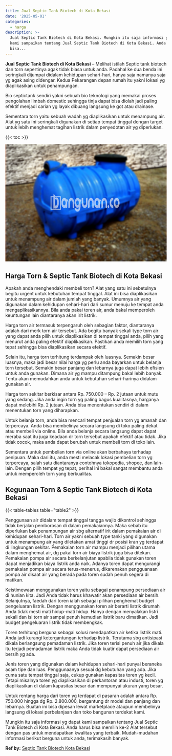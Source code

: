 ```yaml
---
title: Jual Septic Tank Biotech di Kota Bekasi
date: '2025-05-01'
categories:
  - harga
description: >-
  Jual Septic Tank Biotech di Kota Bekasi. Mungkin itu saja informasi yg dapat
  kami sampaikan tentang Jual Septic Tank Biotech di Kota Bekasi. Anda harus
  bisa...
---
```


**Jual Septic Tank Biotech di Kota Bekasi** – Melihat istilah Septic tank biotech dan torn sepertinya agak tidak biasa untuk anda. Padahal ke dua benda ini seringkali dijumpai didalam kehidupan sehari-hari, hanya saja namanya saja yg agak asing didengar. Kedua Pekarangan depan rumah itu yakni lokasi yg diaplikasikan untuk penampungan.

Bio septictank sendiri yakni sebuah bio teknologi yang memakai proses pengolahan limbah domestic sehingga tinja dapat bisa diolah jadi paling efektif menjadi carian yg layak dibuang langsung ke got atau drainase.

Sementara torn yaitu sebuah wadah yg diaplikasikan untuk menampung air. Alat yg satu ini seringkali digunakan di setiap tempat tinggal dengan target untuk lebih menghemat tagihan listrik dalam penyedotan air yg diperlukan.

{{< toc >}}

![Jual Septic Tank Biotech di Kota Bekasi](/images/jual-bio-septictank-08.png)

## Harga Torn & Septic Tank Biotech di Kota Bekasi

Apakah anda menghendaki membeli torn? Alat yang satu ini sebetulnya begitu urgent untuk kebutuhan tempat tinggal. Alat ini bisa diaplikasikan untuk menampung air dalam jumlah yang banyak. Umumnya air yang digunakan dalam kehidupan sehari-hari dari sumur menuju ke tempat anda mengaplikasikannya. Bila anda pakai toren air, anda bakal memperoleh keuntungan lain diantaranya akan irit listrik.

Harga torn air termasuk terpengaruh oleh sebagian faktor, diantaranya adalah dari merk torn air tersebut. Ada begitu banyak sekali type torn air yang dapat anda pilih untuk diaplikasikan di tempat tinggal anda, pilih yang menurut anda paling efektif diaplikasikan. Pastikan anda memilih torn yang tepat sehingga bisa diaplikasikan secara efektif.

Selain itu, harga torn terhitung terdampak oleh luasnya. Semakin besar luasnya, maka jadi besar nilai harga yg perlu anda bayarkan untuk belanja torn tersebut. Semakin besar panjang dan lebarnya juga dapat lebih efisien untuk anda gunakan. Dimana air yg mampu ditampung bakal lebih banyak. Tentu akan memudahkan anda untuk kebutuhan sehari-harinya didalam gunakan air.

Harga torn sekitar berkisar antara Rp. 750.000 – Rp. 2 jutaan untuk mutu yang sedang. Jika anda ingin torn yg paling bagus kualitasnya, harganya dapat melebihi Rp. 2 jutaan. Anda bisa menentukan sendiri di dalam menentukan torn yang diharapkan.

Untuk belanja torn, anda bisa mencari tempat penjualan torn yg amanah dan terpercaya. Anda bisa membelinya secara langsung di toko paling dekat atau membeli via online. Bila anda belanja secara langsung dapat dapat meraba saat itu juga keadaan dr torn tersebut apakah efektif atau tidak. Jika tidak cocok, maka anda dapat berubah untuk membeli torn di toko lain.

Sementara untuk pembelian torn via online akan berbahaya terhadap penipuan. Maka dari itu, anda mesti melacak lokasi pembelian torn yg terpercaya, salah satu diantaranya contohnya tokopedia, shopee, dan lain-lain. Dengan pilih tempat yg tepat, perihal ini bakal sangat membantu anda untuk memperoleh torn yang berkualitas.

## Kegunaan Torn & Septic Tank Biotech di Kota Bekasi

{{< table-tables table="table2" >}}

Penggunaan air didalam tempat tinggal tangga wajib dikontrol sehingga tidak berjalan pemborosan di dalam pemakaiannya. Maka sebab itu diperlukan bak penampungan air sbg alternatif irit dalam pemakaian air di kehidupan sehari-hari. Torn air yakni sebuah type tanki yang digunakan untuk menampung air yang diletakan amat tinggi dr posisi kran yg terdapat di lingkungan sekitar. Pemakaian torn air mampu menjadi pilihan utama dalam menghemat air, dg pakai torn air biaya listrik juga bisa ditekan. Pemakaian pompa air secara berkelanjutan apabila tidak gunakan toren dapat menjadikan biaya listrik anda naik. Adanya toren dapat mengurangi pemakaian pompa air secara terus-menerus, dikarenakan pengguanaan pompa air disaat air yang berada pada toren sudah penuh segera di matikan.

Keistimewaan menggunakan toren yaitu sebagai penampung persediaan air di hunian kita. Jadi Anda tidak harus khawatir akan persediaan air bersih. Selanjutnya, faedah dari toren ialah sebagai pilihan penghemat budget pengeluaran listrik. Dengan menggunakan toren air berarti listrik dirumah Anda tidak mesti mati hidup-mati hidup. Hanya dengan menyalakan listri sekali dan isi torn air sampai penuh kemudian listrik baru dimatikan. Jadi budget pengeluaran listrik tidak membengkak.

Toren terhitung berguna sebagai solusi mendapatkan air ketika listrik mati. Anda jadi kurangi ketergantungan terhadap listrik. Terutama sbg antisipasi dikala berlangsung pemadaman listrik. Jika toren terisi penuh air jika dikala itu terjadi pemadaman listrik maka Anda tidak kuatir dapat persediaan air bersih yg ada.

Jenis toren yang digunakan dalam kehidupan sehari-hari punyai beraneka acam tipe dan luas. Penggunaanya sesuai dg kebutuhan yang ada. Jika cuma satu tempat tinggal saja, cukup gunakan kapasitas toren yg kecil. Tetapi misalnya toren yg diaplikasikan di perkantoran atau industi, toren yg diaplikasikan di dalam kapasitas besar dan mempunyai ukuran yang besar.

Untuk rentang harga dari toren yg terdapat di pasaran adalah antara Rp. 750.000 hingga dg Rp. 2.800.000, bergantung dr model dan panjang dan lebarnya. Buatan ini bisa dipesan lewat marketplace ataupun membelinya langsung di lokasi perbelanjaan dan toko bangunan terdekat kami.

Mungkin itu saja informasi yg dapat kami sampaikan tentang Jual Septic Tank Biotech di Kota Bekasi. Anda harus bisa memilih ke-2 Alat tersebut dengan pas untuk mendapatkan kwalitas yang terbaik. Mudah-mudahan informasi berikut berguna untuk anda, terimakasih banyak.

**Ref by:** [Septic Tank Biotech Kota Bekasi](https://id.wikipedia.org/wiki/Septic)
